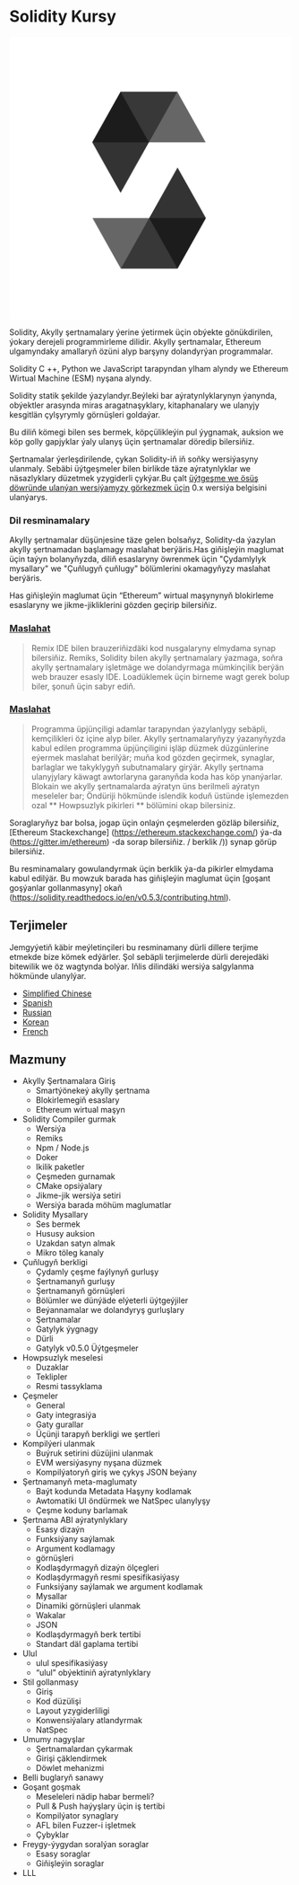  # Solidity Kursy

<img src="image/logo.svg" align="center" alt="drawing" />

Solidity, Akylly şertnamalary ýerine ýetirmek üçin obýekte gönükdirilen, ýokary derejeli programmirleme dilidir. Akylly şertnamalar, Ethereum ulgamyndaky amallaryň özüni alyp barşyny dolandyrýan programmalar.

Solidity C ++, Python we JavaScript tarapyndan ylham alyndy we Ethereum Wirtual Machine (ESM) nyşana alyndy.

Solidity statik şekilde ýazylandyr.Beýleki bar aýratynlyklarynyn ýanynda, obýektler arasynda miras aragatnaşyklary, kitaphanalary we ulanyjy kesgitlän çylşyrymly görnüşleri goldaýar.

Bu diliň kömegi bilen ses bermek, köpçülikleýin pul ýygnamak, auksion we köp golly gapjyklar ýaly ulanyş üçin şertnamalar döredip bilersiňiz.

Şertnamalar ýerleşdirilende, çykan Solidity-iň iň soňky wersiýasyny ulanmaly. Sebäbi üýtgeşmeler bilen birlikde täze aýratynlyklar we näsazlyklary düzetmek yzygiderli çykýar.Bu çalt
[üýtgeşme we ösüş döwründe ulanýan wersiýamyzy görkezmek üçin](https://semver.org/#spec-item-4) 0.x wersiýa belgisini ulanýarys.


### Dil resminamalary
Akylly şertnamalar düşünjesine täze gelen bolsaňyz, Solidity-da ýazylan akylly şertnamadan başlamagy maslahat berýäris.Has giňişleýin maglumat üçin taýyn bolanyňyzda, diliň esaslaryny öwrenmek üçin "Çydamlylyk mysallary" we "Çuňlugyň çuňlugy" bölümlerini okamagyňyzy maslahat berýäris.

Has giňişleýin maglumat üçin “Ethereum” wirtual maşynynyň blokirleme esaslaryny we jikme-jikliklerini gözden geçirip bilersiňiz.

### [Maslahat](#)
> Remix IDE bilen brauzeriňizdäki kod nusgalaryny elmydama synap bilersiňiz. Remiks, Solidity bilen akylly şertnamalary ýazmaga, soňra akylly şertnamalary işletmäge we dolandyrmaga mümkinçilik berýän web brauzer esasly IDE. Loadüklemek üçin birneme wagt gerek bolup biler, şonuň üçin sabyr ediň.

### [Maslahat](#)
> Programma üpjünçiligi adamlar tarapyndan ýazylanlygy sebäpli, kemçilikleri öz içine alyp biler. Akylly şertnamalaryňyzy ýazanyňyzda kabul edilen programma üpjünçiligini işläp düzmek düzgünlerine eýermek maslahat berilýär; muňa kod gözden geçirmek, synaglar, barlaglar we takyklygyň subutnamalary girýär. Akylly şertnama ulanyjylary käwagt awtorlaryna garanyňda koda has köp ynanýarlar. Blokain we akylly şertnamalarda aýratyn üns berilmeli aýratyn meseleler bar; Öndüriji hökmünde islendik koduň üstünde işlemezden ozal ** Howpsuzlyk pikirleri ** bölümini okap bilersiniz.

Soraglaryňyz bar bolsa, jogap üçin onlaýn çeşmelerden gözläp bilersiňiz, [Ethereum Stackexchange] (https://ethereum.stackexchange.com/) ýa-da (https://gitter.im/ethereum) -da sorap bilersiňiz. / berklik /)) synap görüp bilersiňiz.

Bu resminamalary gowulandyrmak üçin berklik ýa-da pikirler elmydama kabul edilýär. Bu mowzuk barada has giňişleýin maglumat üçin [goşant goşýanlar gollanmasyny] okaň (https://solidity.readthedocs.io/en/v0.5.3/contributing.html).

## Terjimeler

Jemgyýetiň käbir meýletinçileri bu resminamany dürli dillere terjime etmekde bize kömek edýärler. Şol sebäpli terjimelerde dürli derejedäki bitewilik we öz wagtynda bolýar. Iňlis dilindäki wersiýa salgylanma hökmünde ulanylýar.

+ [Simplified Chinese](https://solidity-cn.readthedocs.io/zh/develop/)
+ [Spanish](https://solidity-es.readthedocs.io/)
+ [Russian](https://github.com/ethereum/wiki/wiki/%5BRussian%5D-%D0%A0%D1%83%D0%BA%D0%BE%D0%B2%D0%BE%D0%B4%D1%81%D1%82%D0%B2%D0%BE-%D0%BF%D0%BE-Solidity) 
+ [Korean](http://solidity-kr.readthedocs.io/)
+ [French](http://solidity-fr.readthedocs.io/)

## Mazmuny

+ Akylly Şertnamalara Giriş
  - Smartýönekeý akylly şertnama
  - Blokirlemegiň esaslary
  - Ethereum wirtual maşyn
+ Solidity Compiler gurmak
  - Wersiýa
  - Remiks
  - Npm / Node.js
  - Doker
  - Ikilik paketler
  - Çeşmeden gurnamak
  - CMake opsiýalary
  - Jikme-jik wersiýa setiri
  - Wersiýa barada möhüm maglumatlar
+ Solidity Mysallary
  - Ses bermek
  - Hususy auksion
  - Uzakdan satyn almak
  - Mikro töleg kanaly
+ Çuňlugyň berkligi
  - Çydamly çeşme faýlynyň gurluşy
  - Şertnamanyň gurluşy
  - Şertnamanyň görnüşleri
  - Bölümler we dünýäde elýeterli üýtgeýjiler
  - Beýannamalar we dolandyryş gurluşlary
  - Şertnamalar
  - Gatylyk ýygnagy
  - Dürli
  - Gatylyk v0.5.0 Üýtgeşmeler
+ Howpsuzlyk meselesi
  - Duzaklar
  - Teklipler
  - Resmi tassyklama
+ Çeşmeler
  - General
  - Gaty integrasiýa
  - Gaty gurallar
  - Üçünji tarapyň berkligi we şertleri
+ Kompilýeri ulanmak
  - Buýruk setirini düzüjini ulanmak
  - EVM wersiýasyny nyşana düzmek
  - Kompilýatoryň giriş we çykyş JSON beýany
+ Şertnamanyň meta-maglumaty
  - Baýt kodunda Metadata Haşyny kodlamak
  - Awtomatiki UI öndürmek we NatSpec ulanylyşy
  - Çeşme koduny barlamak
+ Şertnama ABI aýratynlyklary
  - Esasy dizaýn
  - Funksiýany saýlamak
  - Argument kodlamagy
  - görnüşleri
  - Kodlaşdyrmagyň dizaýn ölçegleri
  - Kodlaşdyrmagyň resmi spesifikasiýasy
  - Funksiýany saýlamak we argument kodlamak
  - Mysallar
  - Dinamiki görnüşleri ulanmak
  - Wakalar
  - JSON
  - Kodlaşdyrmagyň berk tertibi
  - Standart däl gaplama tertibi
+ Ulul
  - ulul spesifikasiýasy
  - “ulul” obýektiniň aýratynlyklary
+ Stil gollanmasy
  - Giriş
  - Kod düzülişi
  - Layout yzygiderliligi
  - Konwensiýalary atlandyrmak
  - NatSpec
+ Umumy nagyşlar
  - Şertnamalardan çykarmak
  - Girişi çäklendirmek
  - Döwlet mehanizmi
+ Belli buglaryň sanawy
+ Goşant goşmak
  - Meseleleri nädip habar bermeli?
  - Pull & Push haýyşlary üçin iş tertibi
  - Kompilýator synaglary
  - AFL bilen Fuzzer-i işletmek
  - Çybyklar
+ Freygy-ýygydan soralýan soraglar
  - Esasy soraglar
  - Giňişleýin soraglar
+ LLL

